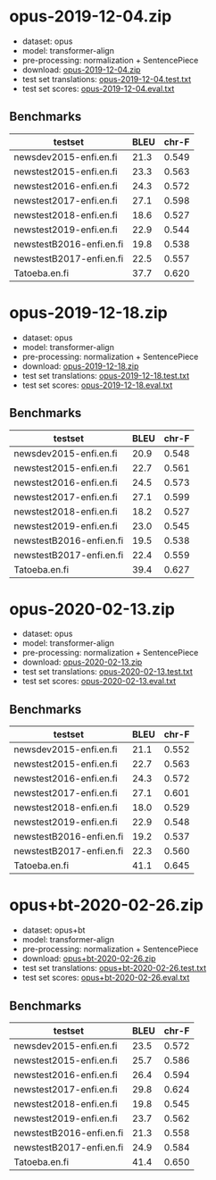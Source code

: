 # opus-2019-12-04.zip

* dataset: opus
* model: transformer-align
* pre-processing: normalization + SentencePiece
* download: [opus-2019-12-04.zip](https://object.pouta.csc.fi/OPUS-MT-models/en-fi/opus-2019-12-04.zip)
* test set translations: [opus-2019-12-04.test.txt](https://object.pouta.csc.fi/OPUS-MT-models/en-fi/opus-2019-12-04.test.txt)
* test set scores: [opus-2019-12-04.eval.txt](https://object.pouta.csc.fi/OPUS-MT-models/en-fi/opus-2019-12-04.eval.txt)

## Benchmarks

| testset               | BLEU  | chr-F |
|-----------------------|-------|-------|
| newsdev2015-enfi.en.fi 	| 21.3 	| 0.549 |
| newstest2015-enfi.en.fi 	| 23.3 	| 0.563 |
| newstest2016-enfi.en.fi 	| 24.3 	| 0.572 |
| newstest2017-enfi.en.fi 	| 27.1 	| 0.598 |
| newstest2018-enfi.en.fi 	| 18.6 	| 0.527 |
| newstest2019-enfi.en.fi 	| 22.9 	| 0.544 |
| newstestB2016-enfi.en.fi 	| 19.8 	| 0.538 |
| newstestB2017-enfi.en.fi 	| 22.5 	| 0.557 |
| Tatoeba.en.fi 	| 37.7 	| 0.620 |

# opus-2019-12-18.zip

* dataset: opus
* model: transformer-align
* pre-processing: normalization + SentencePiece
* download: [opus-2019-12-18.zip](https://object.pouta.csc.fi/OPUS-MT-models/en-fi/opus-2019-12-18.zip)
* test set translations: [opus-2019-12-18.test.txt](https://object.pouta.csc.fi/OPUS-MT-models/en-fi/opus-2019-12-18.test.txt)
* test set scores: [opus-2019-12-18.eval.txt](https://object.pouta.csc.fi/OPUS-MT-models/en-fi/opus-2019-12-18.eval.txt)

## Benchmarks

| testset               | BLEU  | chr-F |
|-----------------------|-------|-------|
| newsdev2015-enfi.en.fi 	| 20.9 	| 0.548 |
| newstest2015-enfi.en.fi 	| 22.7 	| 0.561 |
| newstest2016-enfi.en.fi 	| 24.5 	| 0.573 |
| newstest2017-enfi.en.fi 	| 27.1 	| 0.599 |
| newstest2018-enfi.en.fi 	| 18.2 	| 0.527 |
| newstest2019-enfi.en.fi 	| 23.0 	| 0.545 |
| newstestB2016-enfi.en.fi 	| 19.5 	| 0.538 |
| newstestB2017-enfi.en.fi 	| 22.4 	| 0.559 |
| Tatoeba.en.fi 	| 39.4 	| 0.627 |

# opus-2020-02-13.zip

* dataset: opus
* model: transformer-align
* pre-processing: normalization + SentencePiece
* download: [opus-2020-02-13.zip](https://object.pouta.csc.fi/OPUS-MT-models/en-fi/opus-2020-02-13.zip)
* test set translations: [opus-2020-02-13.test.txt](https://object.pouta.csc.fi/OPUS-MT-models/en-fi/opus-2020-02-13.test.txt)
* test set scores: [opus-2020-02-13.eval.txt](https://object.pouta.csc.fi/OPUS-MT-models/en-fi/opus-2020-02-13.eval.txt)

## Benchmarks

| testset               | BLEU  | chr-F |
|-----------------------|-------|-------|
| newsdev2015-enfi.en.fi 	| 21.1 	| 0.552 |
| newstest2015-enfi.en.fi 	| 22.7 	| 0.563 |
| newstest2016-enfi.en.fi 	| 24.3 	| 0.572 |
| newstest2017-enfi.en.fi 	| 27.1 	| 0.601 |
| newstest2018-enfi.en.fi 	| 18.0 	| 0.529 |
| newstest2019-enfi.en.fi 	| 22.9 	| 0.548 |
| newstestB2016-enfi.en.fi 	| 19.2 	| 0.537 |
| newstestB2017-enfi.en.fi 	| 22.3 	| 0.560 |
| Tatoeba.en.fi 	| 41.1 	| 0.645 |

# opus+bt-2020-02-26.zip

* dataset: opus+bt
* model: transformer-align
* pre-processing: normalization + SentencePiece
* download: [opus+bt-2020-02-26.zip](https://object.pouta.csc.fi/OPUS-MT-models/en-fi/opus+bt-2020-02-26.zip)
* test set translations: [opus+bt-2020-02-26.test.txt](https://object.pouta.csc.fi/OPUS-MT-models/en-fi/opus+bt-2020-02-26.test.txt)
* test set scores: [opus+bt-2020-02-26.eval.txt](https://object.pouta.csc.fi/OPUS-MT-models/en-fi/opus+bt-2020-02-26.eval.txt)

## Benchmarks

| testset               | BLEU  | chr-F |
|-----------------------|-------|-------|
| newsdev2015-enfi.en.fi 	| 23.5 	| 0.572 |
| newstest2015-enfi.en.fi 	| 25.7 	| 0.586 |
| newstest2016-enfi.en.fi 	| 26.4 	| 0.594 |
| newstest2017-enfi.en.fi 	| 29.8 	| 0.624 |
| newstest2018-enfi.en.fi 	| 19.8 	| 0.545 |
| newstest2019-enfi.en.fi 	| 23.7 	| 0.562 |
| newstestB2016-enfi.en.fi 	| 21.3 	| 0.558 |
| newstestB2017-enfi.en.fi 	| 24.9 	| 0.584 |
| Tatoeba.en.fi 	| 41.4 	| 0.650 |


